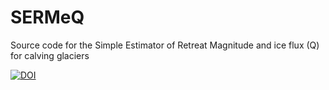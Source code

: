 # SERMeQ
Source code for the Simple Estimator of Retreat Magnitude and ice flux (Q) for calving glaciers

[![DOI](https://zenodo.org/badge/278448739.svg)](https://zenodo.org/badge/latestdoi/278448739)
